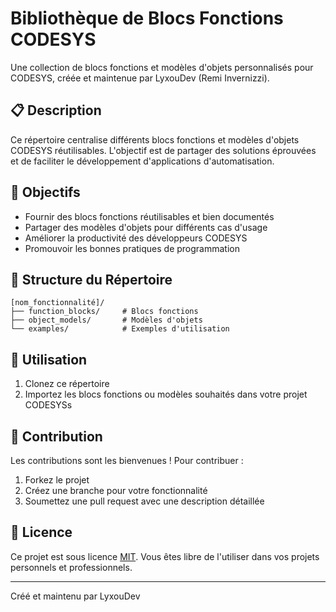 # Bibliothèque de Blocs Fonctions CODESYS

Une collection de blocs fonctions et modèles d'objets personnalisés pour CODESYS, créée et maintenue par LyxouDev (Remi Invernizzi).

## 📋 Description

Ce répertoire centralise différents blocs fonctions et modèles d'objets CODESYS réutilisables. L'objectif est de partager des solutions éprouvées et de faciliter le développement d'applications d'automatisation.

## 🎯 Objectifs

- Fournir des blocs fonctions réutilisables et bien documentés
- Partager des modèles d'objets pour différents cas d'usage
- Améliorer la productivité des développeurs CODESYS
- Promouvoir les bonnes pratiques de programmation

## 📁 Structure du Répertoire

```
[nom_fonctionnalité]/
├── function_blocks/     # Blocs fonctions
├── object_models/       # Modèles d'objets
└── examples/            # Exemples d'utilisation
```

## 🚀 Utilisation

1. Clonez ce répertoire
2. Importez les blocs fonctions ou modèles souhaités dans votre projet CODESYSs

## 🤝 Contribution

Les contributions sont les bienvenues ! Pour contribuer :

1. Forkez le projet
2. Créez une branche pour votre fonctionnalité
3. Soumettez une pull request avec une description détaillée

## 📝 Licence

Ce projet est sous licence [MIT](LICENSE). Vous êtes libre de l'utiliser dans vos projets personnels et professionnels.

---

Créé et maintenu par LyxouDev
